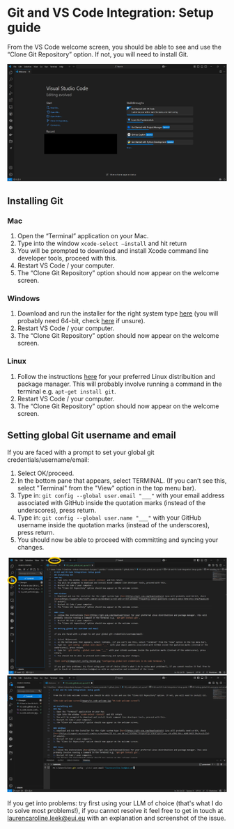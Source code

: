 # Git and VS Code Integration: Setup guide

From the VS Code welcome screen, you should be able to see and use the “Clone Git Repository” option. If not, you will need to install Git.

![VS Code welcome screen](Images/vs_code_welcome.jpg "VS Code welcome screen")

## Installing Git
### Mac
1. Open the “Terminal” application on your Mac.
2. Type into the window `xcode-select –install` and hit return
3. You will be prompted to download and install Xcode command line developer tools, proceed with this.
4. Restart VS Code / your computer.
5. The “Clone Git Repository” option should now appear on the welcome screen.

### Windows
1. Download and run the installer for the right system type [here](https://git-scm.com/download/win) (you will probably need 64-bit, check [here](https://support.microsoft.com/en-us/windows/32-bit-and-64-bit-windows-frequently-asked-questions-c6ca9541-8dce-4d48-0415-94a3faa2e13d) if unsure).
2. Restart VS Code / your computer.
3. The “Clone Git Repository” option should now appear on the welcome screen.

### Linux
1. Follow the instructions [here](https://git-scm.com/download/linux) for your preferred Linux distribuition and package manager. This will probably involve running a command in the terminal e.g. `apt-get install git`.
2. Restart VS Code / your computer.
3. The “Clone Git Repository” option should now appear on the welcome screen.

## Setting global Git username and email

If you are faced with a prompt to set your global git credentials/username/email:

1. Select OK/proceed.
2. In the bottom pane that appears, select TERMINAL. (If you can’t see this, select "Terminal" from the "View" option in the top menu bar).
3. Type in: `git config --global user.email "___"` with your email address associated with GitHub inside the quotation marks (instead of the underscores), press return.
4. Type in: `git config --global user.name "___"` with your GitHub username inside the quotation marks (instead of the underscores), press return.
5. You should now be able to proceed with committing and syncing your changes.

![Git config1](Images/vs_code_source_control_terminal.jpg "Configuring global Git credentials in VS Code terminal.")
![Git config2](Images/git_config.jpg "Configuring global Git credentials in VS Code terminal.")


If you get into problems: try first using your LLM of choice (that's what I do to solve most problems!), if you cannot resolve it feel free to get in touch at laurencaroline.leek@eui.eu with an explanation and screenshot of the issue.